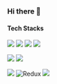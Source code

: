 ### Hi there 👋

#### Tech Stacks
<img src="https://img.shields.io/badge/HTML5-E34F26?style=for-the-badge&logo=html5&logoColor=white"/> <img src="https://img.shields.io/badge/CSS3-1572B6?style=for-the-badge&logo=css3&logoColor=white"/> <img src="https://img.shields.io/badge/styled components-DB7093?style=for-the-badge&logo=styled-components&logoColor=white"/> <img src="https://img.shields.io/badge/Sass-CC6699?style=for-the-badge&logo=Sass&logoColor=white"/>


<img src="https://img.shields.io/badge/JavaScript-F7DF1E?style=for-the-badge&logo=javascript&logoColor=black"/>


<img src="https://img.shields.io/badge/React-61DAFB?style=for-the-badge&logo=React&logoColor=black"/>


<img src="https://img.shields.io/badge/reactquery-#FF4154?style=for-the-badge&logo=react query&logoColor=black"/>  <img alt="Redux" src="https://img.shields.io/badge/redux toolkit-%23593d88.svg?style=for-the-badge&logo=redux&logoColor=white"/>  <img src="https://img.shields.io/badge/redux saga-999999?style=for-the-badge&logo=REDUX-SAGA&logoColor=black"/>



<!-- ![hezelNut00's GitHub stats](https://github-readme-stats.vercel.app/api?username=hezelNut00&show_icons=true&theme=radical) -->

<!-- img src="https://img.shields.io/badge/Visual Studio Code-007ACC?style=flat-square&logo=Visual Studio Code&logoColor=white"/>
<img src="https://img.shields.io/badge/Typescript-3178C6?style=flat-square&logo=Typescript&logoColor=white"/>
<img src="https://img.shields.io/badge/styled components-DB7093?style=flat-square&logo=styled-components&logoColor=white"/>
<img src="https://img.shields.io/badge/Sass-CC6699?style=flat-square&logo=Sass&logoColor=white"/>
<img src="https://img.shields.io/badge/React-61DAFB?style=flat-square&logo=React&logoColor=black"/>
<img src="https://img.shields.io/badge/Node.js-339933?style=flat-square&logo=Node.js&logoColor=white"/>
<img src="https://img.shields.io/badge/Next.js-000000?style=flat-square&logo=Next.js&logoColor=white"/>
<img src="https://img.shields.io/badge/MongoDB-47A248?style=flat-square&logo=MongoDB&logoColor=white"/>
<img src="https://img.shields.io/badge/MySQL-4479A1?style=flat-square&logo=MySQL&logoColor=white"/>
<img src="https://img.shields.io/badge/jQuery-0769AD?style=flat-square&logo=jQuery&logoColor=white"/>
<img src="https://img.shields.io/badge/JavaScript-F7DF1E?style=flat-square&logo=javascript&logoColor=black"/>
<img src="https://img.shields.io/badge/HTML5-E34F26?style=flat-square&logo=html5&logoColor=white"/>
<img src="https://img.shields.io/badge/GraphQL-E10098?style=flat-square&logo=GraphQL&logoColor=white"/>
<img src="https://img.shields.io/badge/GitHub-181717?style=flat-square&logo=GitHub&logoColor=white"/>
<img src="https://img.shields.io/badge/Git-F05032?style=flat-square&logo=git&logoColor=white"/>
<img src="https://img.shields.io/badge/Express-000000?style=flat-square&logo=Express&logoColor=white"/>
<img src="https://img.shields.io/badge/Firebase-FFCA28?style=flat-square&logo=firebase&logoColor=black"/>
<img src="https://img.shields.io/badge/CSS3-1572B6?style=flat-square&logo=css3&logoColor=white"/>
<img src="https://img.shields.io/badge/Bootstrapap-7952B3?style=flat-square&logo=bootstrap&logoColor=white"/> -->


<!--
**hezelNut00/hezelNut00** is a ✨ _special_ ✨ repository because its `README.md` (this file) appears on your GitHub profile.

Here are some ideas to get you started:

- 🔭 I’m currently working on ...
- 🌱 I’m currently learning ...
- 👯 I’m looking to collaborate on ...
- 🤔 I’m looking for help with ...
- 💬 Ask me about ...
- 📫 How to reach me: ...
- 😄 Pronouns: ...
- ⚡ Fun fact: ...
-->
